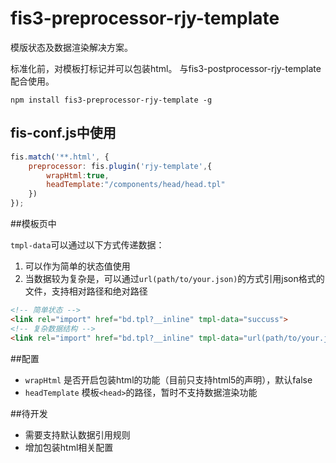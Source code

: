 # fis3-preprocessor-rjy-template

模版状态及数据渲染解决方案。

>
标准化前，对模板打标记并可以包装html。
与fis3-postprocessor-rjy-template配合使用。

```script
npm install fis3-preprocessor-rjy-template -g
````

## fis-conf.js中使用

```javascript
fis.match('**.html', {
    preprocessor: fis.plugin('rjy-template',{
    	wrapHtml:true,
		headTemplate:"/components/head/head.tpl"
    })
});
```

##模板页中

`tmpl-data`可以通过以下方式传递数据：
1. 可以作为简单的状态值使用
2. 当数据较为复杂是，可以通过`url(path/to/your.json)`的方式引用json格式的文件，支持相对路径和绝对路径

```html
<!-- 简单状态 -->
<link rel="import" href="bd.tpl?__inline" tmpl-data="succuss">
<!-- 复杂数据结构 -->
<link rel="import" href="bd.tpl?__inline" tmpl-data="url(path/to/your.json)">
```

##配置

* `wrapHtml` 是否开启包装html的功能（目前只支持html5的声明），默认false
* `headTemplate` 模板`<head>`的路径，暂时不支持数据渲染功能

##待开发

* 需要支持默认数据引用规则
* 增加包装html相关配置
